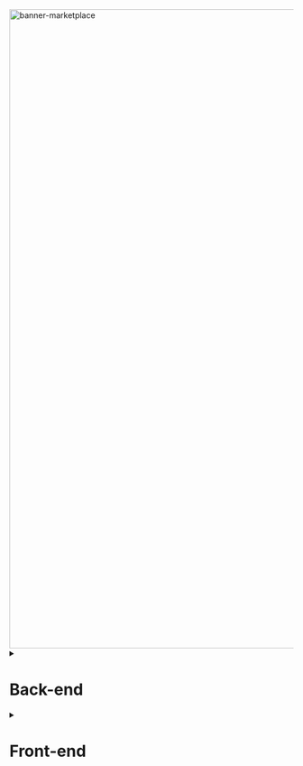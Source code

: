 <img width="1132" alt="banner-marketplace" src="https://github.com/AlexScotte/NG-Marketplace/assets/53000621/d4da6856-a391-46d7-b818-302da1dce98e">

<details>
<summary><h1>Back-end</h1></summary>

## Description
  The smart contract is just a simple smart contract for storing and reading a digital value. It generates an event when the value is changed.

All commands must be executed in the backend folder (`cd backend`).

## Configuration

First you need to create a .env file in the root folder of the backend. The file must have these properties:
```
PRIVATE_KEY="8[...]b" // Private key for deploying contract on mainnet or testnet (without "0x" prefix)
# or use seed phrase
#ACCOUNT_MNEMONIC=""
 
ETHERSCAN_API_KEY="D[...]V" // To verify you contract on etherscan after deployment
ALCHEMY_SEPOLIA_KEY="Q[...]O" // To deploy on Sepolia testnet
```
And if necessary modify the hardhat.config.ts if you want to use a specific RPC or use the seed phrase.
```ts
  etherscan: {
    apiKey: ETHERSCAN_API_KEY,
  },
  networks: {
     localhost: {
      url: "http://127.0.0.1:8545",
      chainId: 31337,
      // blockGasLimit: 999999999999999, // Use to increase the block gas limit when testing with coverage
    },
    sepolia: {
      url: `https://eth-sepolia.g.alchemy.com/v2/${ALCHEMY_SEPOLIA_KEY}`,
      accounts: [`0x${PRIVATE_KEY}`],
      // accounts: {
      //   mnemonic: ACCOUNT_MNEMONIC,
      // },
      chainId: 11155111,
    },
  },
```

## Deploying onchain
 * To deploy the local node, simply run you node with the command `npx hardhat node` and execute the command `npx hardhat run ./scripts/deploy.ts --network localhost`. Hardhat will use the first prefunding account to deploy the contract onchain.
 * To deploy on sepolia testnet, don't forget to configure the .env file and execute the command `npx hardhat run ./scripts/deploy.ts --network sepolia`. Hardhat will use the private key indicated in the .env file to deploy the contract onchain (don't forget to have faucet tokens in the wallet). 

<img width="907" alt="image" src="https://github.com/AlexScotte/boilerplate-hardhat-nextjs-wagmi-rainbowkit/assets/53000621/56e7c15b-cafd-418c-8e0b-f391021e6048">

After deploying the script will copy the ABI of the contract (generated at compilation and saved in the artifacts folder) into a folder in the front directory (editable in the script)
This makes it easy to modify and redeploy your contract and test it without importing the ABI.

![image](https://github.com/AlexScotte/boilerplate-hardhat-nextjs-wagmi-rainbowkit/assets/53000621/af11389b-4343-4058-be52-b9ab85be9c7e)


## Testing contract (optional)

Launch the coverage command `npx hardhat coverage` to build and test the contract.
Do not hesitate to uncomment the instruction in hardhat.config.ts to increase the gas limit before running the tests with coverage.

![image](https://github.com/AlexScotte/boilerplate-hardhat-nextjs-wagmi-rainbowkit/assets/53000621/75b7ab1b-b0c5-4bdd-bd9a-bb0130bf186d)

</details>

<details>
<summary><h1>Front-end</h1></summary>
## Deployment
  5. Bar
     * Baz
     * Qux
     * 
</details>
